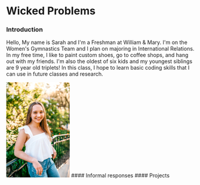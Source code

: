 # Wicked Problems
### Introduction
Hello, My name is Sarah and I'm a Freshman at William & Mary. I'm on the Women's Gymnastics Team and I plan on majoring in International Relations. In my free time, I like to paint custom shoes, go to coffee shops, and hang out with my friends. I'm also the oldest of six kids and my youngest siblings are 9 year old triplets! In this class, I hope to learn basic coding skills that I can use in future classes and research.

<img src="AE7048B0-970D-4647-95A0-AD7F4E24C127_1_105_c.jpeg" width = "170" height = "256"/> 
#### Informal responses
#### Projects
